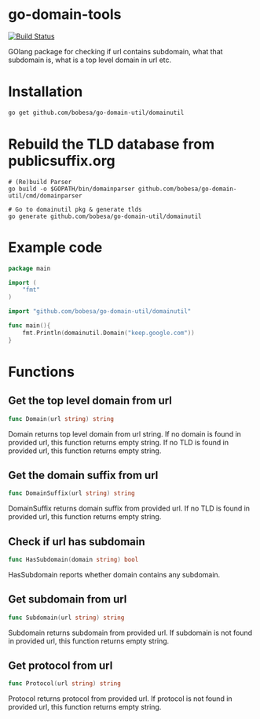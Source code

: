# go-domain-tools
[![Build Status](https://travis-ci.org/bobesa/go-domain-util.svg?branch=master)](https://travis-ci.org/bobesa/go-domain-util)

GOlang package for checking if url contains subdomain, what that subdomain is, what is a top level domain in url etc.

# Installation

```bash
go get github.com/bobesa/go-domain-util/domainutil
```

# Rebuild the TLD database from publicsuffix.org

```
# (Re)build Parser
go build -o $GOPATH/bin/domainparser github.com/bobesa/go-domain-util/cmd/domainparser

# Go to domainutil pkg & generate tlds
go generate github.com/bobesa/go-domain-util/domainutil
```

# Example code

```go
package main

import (
    "fmt"
)

import "github.com/bobesa/go-domain-util/domainutil"

func main(){
    fmt.Println(domainutil.Domain("keep.google.com"))
}
```

# Functions

## Get the top level domain from url
```go
func Domain(url string) string
```
Domain returns top level domain from url string. If no domain is found in provided url, this function returns empty string. If no TLD is found in provided url, this function returns empty string.

## Get the domain suffix from url
```go
func DomainSuffix(url string) string
```
DomainSuffix returns domain suffix from provided url. If no TLD is found in provided url, this function returns empty string.

## Check if url has subdomain
```go
func HasSubdomain(domain string) bool
```
HasSubdomain reports whether domain contains any subdomain.

## Get subdomain from url
```go
func Subdomain(url string) string
```
Subdomain returns subdomain from provided url. If subdomain is not found in provided url, this function returns empty string.

## Get protocol from url
```go
func Protocol(url string) string
```
Protocol returns protocol from provided url. If protocol is not found in provided url, this function returns empty string.
